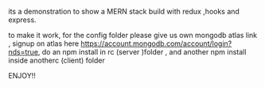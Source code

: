 its a demonstration to show a MERN stack build with redux ,hooks and express.

to make it work,
for the config folder please give us own mongodb atlas link ,
signup on atlas here https://account.mongodb.com/account/login?nds=true,
do an npm install in rc (server )folder ,
and another npm install inside anotherc (client) folder

ENJOY!!
